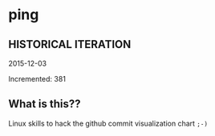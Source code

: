 # ping

## HISTORICAL ITERATION
2015-12-03

Incremented: 381

## What is this?? 
Linux skills to hack the github commit visualization chart `;-)`
